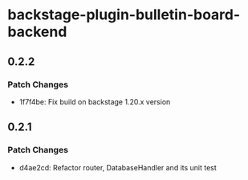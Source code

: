 # backstage-plugin-bulletin-board-backend

## 0.2.2

### Patch Changes

- 1f7f4be: Fix build on backstage 1.20.x version

## 0.2.1

### Patch Changes

- d4ae2cd: Refactor router, DatabaseHandler and its unit test
